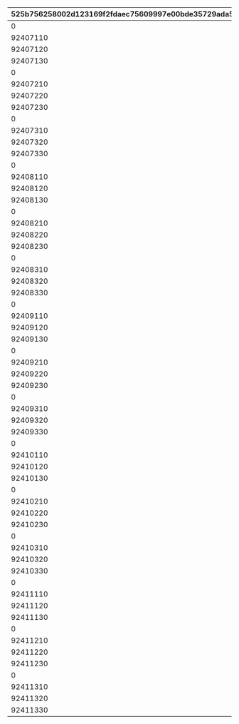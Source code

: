 |525b756258002d123169f2fdaec75609997e00bde35729ada5c23dc44520ebd3|9ed8a5ffc66180546b8051efafc4a05e8caea735a198e7b71419e49cc3bd40a0|2ab64c207aa9d38313ecc00a39d91c23dd5b98a6ebbcc09efce3c4972bbfe5ae|24602edf50b60b49f47925c8820d5e370e53ad65ffc6c017e3bedd5b600034b4|566cb42381b5cb34f9e7489f10e2357aa044329b2484b282a3b3bfcd783098a8|945e09d25bc38a1cbee139c43ab9064a3bd586fef4e18be092fd39d36473729c|bd8a0e84e058c9ace4129f7a1ce966b312da2b33f79f843724d81fa55fdc01fc|bfe9e8bdcf5153de30274a8ee0a8a7c0ac098fe7fca5ece2e804aad360223192|22294b799d3ee82d6b1b25038e98e9f3d3a1de47f1e47eed5cf9bb96b89a86af|af3e08dcd2af52084727d2680d7e3659f3deb58be9a329a82f81fc835be4a62d|f74533e163e24ec06d691ba7c991f5781af7e403a8d3881b1397ff1dd60da1db|dc34f7bb0bcc144d9eb2651c6cf63491c56a9d1826164cf2513dd34ab47a976a|
| --- | --- | --- | --- | --- | --- | --- | --- | --- | --- | --- | --- |
|0|1|92407110|90|92407120|1|92407|924072101|924071100|1|500000000|924073101|
|92407110|2|92407120|90|92407130|1|92407|924072102|924071200|2|1000000000|924073102|
|92407120|3|92407130|90|92407140|1|92407|924072103|924071300|3|1500000000|924073103|
|92407130|3|92407140|90|0|1|92407|924072104|924071400|4|0|924073104|
|0|1|92407210|90|92407220|1|92407|924072201|924072100|1|500000000|924073201|
|92407210|2|92407220|90|92407230|1|92407|924072202|924072200|2|1000000000|924073202|
|92407220|3|92407230|90|92407240|1|92407|924072203|924072300|3|1500000000|924073203|
|92407230|3|92407240|90|0|1|92407|924072204|924072400|4|0|924073204|
|0|1|92407310|90|92407320|1|92407|924072301|924073100|1|500000000|924073301|
|92407310|2|92407320|90|92407330|1|92407|924072302|924073200|2|1000000000|924073302|
|92407320|3|92407330|90|92407340|1|92407|924072303|924073300|3|1500000000|924073303|
|92407330|3|92407340|90|0|1|92407|924072304|924073400|4|0|924073304|
|0|1|92408110|90|92408120|1|92408|924082101|924081100|1|500000000|924083101|
|92408110|2|92408120|90|92408130|1|92408|924082102|924081200|2|1000000000|924083102|
|92408120|3|92408130|90|92408140|1|92408|924082103|924081300|3|1500000000|924083103|
|92408130|3|92408140|90|0|1|92408|924082104|924081400|4|0|924083104|
|0|1|92408210|90|92408220|1|92408|924082201|924082100|1|500000000|924083201|
|92408210|2|92408220|90|92408230|1|92408|924082202|924082200|2|1000000000|924083202|
|92408220|3|92408230|90|92408240|1|92408|924082203|924082300|3|1500000000|924083203|
|92408230|3|92408240|90|0|1|92408|924082204|924082400|4|0|924083204|
|0|1|92408310|90|92408320|1|92408|924082301|924083100|1|500000000|924083301|
|92408310|2|92408320|90|92408330|1|92408|924082302|924083200|2|1000000000|924083302|
|92408320|3|92408330|90|92408340|1|92408|924082303|924083300|3|1500000000|924083303|
|92408330|3|92408340|90|0|1|92408|924082304|924083400|4|0|924083304|
|0|1|92409110|90|92409120|1|92409|924092101|924091100|1|500000000|924093101|
|92409110|2|92409120|90|92409130|1|92409|924092102|924091200|2|1000000000|924093102|
|92409120|3|92409130|90|92409140|1|92409|924092103|924091300|3|1500000000|924093103|
|92409130|4|92409140|90|0|1|92409|924092104|924091400|4|0|924093104|
|0|1|92409210|90|92409220|1|92409|924092201|924092100|1|500000000|924093201|
|92409210|2|92409220|90|92409230|1|92409|924092202|924092200|2|1000000000|924093202|
|92409220|3|92409230|90|92409240|1|92409|924092203|924092300|3|1500000000|924093203|
|92409230|4|92409240|90|0|1|92409|924092204|924092400|4|0|924093204|
|0|1|92409310|90|92409320|1|92409|924092301|924093100|1|500000000|924093301|
|92409310|2|92409320|90|92409330|1|92409|924092302|924093200|2|1000000000|924093302|
|92409320|3|92409330|90|92409340|1|92409|924092303|924093300|3|1500000000|924093303|
|92409330|4|92409340|90|0|1|92409|924092304|924093400|4|0|924093304|
|0|1|92410110|90|92410120|1|92410|924102101|924101100|1|500000000|924103101|
|92410110|2|92410120|90|92410130|1|92410|924102102|924101200|2|1000000000|924103102|
|92410120|3|92410130|90|92410140|1|92410|924102103|924101300|3|1500000000|924103103|
|92410130|4|92410140|90|0|1|92410|924102104|924101400|4|0|924103104|
|0|1|92410210|90|92410220|1|92410|924102201|924102100|1|500000000|924103201|
|92410210|2|92410220|90|92410230|1|92410|924102202|924102200|2|1000000000|924103202|
|92410220|3|92410230|90|92410240|1|92410|924102203|924102300|3|1500000000|924103203|
|92410230|4|92410240|90|0|1|92410|924102204|924102400|4|0|924103204|
|0|1|92410310|90|92410320|1|92410|924102301|924103100|1|500000000|924103301|
|92410310|2|92410320|90|92410330|1|92410|924102302|924103200|2|1000000000|924103302|
|92410320|3|92410330|90|92410340|1|92410|924102303|924103300|3|1500000000|924103303|
|92410330|4|92410340|90|0|1|92410|924102304|924103400|4|0|924103304|
|0|1|92411110|90|92411120|1|92411|924112101|924111100|1|500000000|924113101|
|92411110|2|92411120|90|92411130|1|92411|924112102|924111200|2|1000000000|924113102|
|92411120|3|92411130|90|92411140|1|92411|924112103|924111300|3|1500000000|924113103|
|92411130|4|92411140|90|0|1|92411|924112104|924111400|4|0|924113104|
|0|1|92411210|90|92411220|1|92411|924112201|924112100|1|500000000|924113201|
|92411210|2|92411220|90|92411230|1|92411|924112202|924112200|2|1000000000|924113202|
|92411220|3|92411230|90|92411240|1|92411|924112203|924112300|3|1500000000|924113203|
|92411230|4|92411240|90|0|1|92411|924112204|924112400|4|0|924113204|
|0|1|92411310|90|92411320|1|92411|924112301|924113100|1|500000000|924113301|
|92411310|2|92411320|90|92411330|1|92411|924112302|924113200|2|1000000000|924113302|
|92411320|3|92411330|90|92411340|1|92411|924112303|924113300|3|1500000000|924113303|
|92411330|4|92411340|90|0|1|92411|924112304|924113400|4|0|924113304|